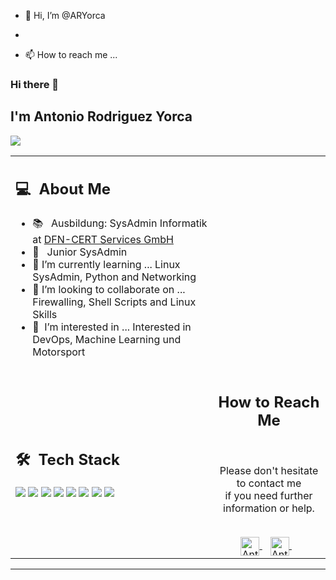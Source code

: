 - 👋 Hi, I’m @ARYorca
-


- 📫 How to reach me ...

<!---
ARYorca/ARYorca is a ✨ special ✨ repository because its `README.md` (this file) appears on your GitHub profile.
You can click the Preview link to take a look at your changes.
--->
### Hi there 👋

## I'm Antonio Rodriguez Yorca
![](https://komarev.com/ghpvc/?username=your-taabann&color=0069b4)
<table>
  <tr>
    <td>
      <h2> 💻 &nbsp;About Me </h2>
       <ul>
        <li>📚 &nbsp; Ausbildung: SysAdmin Informatik at <a href="https://www.dfn-cert.de/">DFN-CERT Services GmbH</a></li>
        <li>👑 &nbsp; Junior SysAdmin </li>
        <li>🌱 I’m currently learning ... Linux SysAdmin, Python and Networking </li>
        <li>💞️ I’m looking to collaborate on ... Firewalling, Shell Scripts and Linux Skills </li>
        <li>🤔 &nbsp;I’m interested in ... Interested in DevOps, Machine Learning und Motorsport </li>
       </ul>
    </td>
    <td>
    </td>
  </tr>
  <tr>
   <td>
     <h2> 🛠 &nbsp;Tech Stack</h2>
     <img src="https://img.shields.io/badge/-Python-05122A?style=flat&logo=python"/>
     <img src="https://img.shields.io/badge/-Django-05122A?style=flat&logo=django"/>
     <img src="https://img.shields.io/badge/-Git-05122A?style=flat&logo=git"/>
     <img src="https://img.shields.io/badge/-Github-05122A?style=flat&logo=github"/>
     <img src="https://img.shields.io/badge/-Gitlab-05122A?style=flat&logo=gitlab"/>
     <img src="https://img.shields.io/badge/-MySql-05122A?style=flat&logo=mysql"/>
     <img src="https://img.shields.io/badge/-SQLite-05122A?style=flat&logo=sqlite"/>
     <img src="https://img.shields.io/badge/-PyCharm-05122A?style=flat&logo=pycharm"/>
   </td>
   <td>
    <div align="center">
      <h2><b>How to Reach Me</b></h2>
      <br>
      <p>Please don't hesitate to contact me 
        <br>if you need further information or help.
      </p>
      <br>
      <a href="mailto:antonio.ry46@gmail.com" >
      <img align="center" alt="Antonio Rodriguez Yorca | Gmail" width="30em" src="https://img.icons8.com/ios-glyphs/50/000000/gmail.png" />
      </a> &nbsp;&nbsp;
      <a href="https://de.linkedin.com/in/rodriguezyorca" >
      <img align="center" alt="Antonio Rodriguez Yorca | LinkedIn" width="30em" src="https://img.icons8.com/ios-glyphs/50/000000/linkedin.png" />
      </a> &nbsp;&nbsp;
      <br>
    </div>
   </td>
  </tr>
</table>

------
